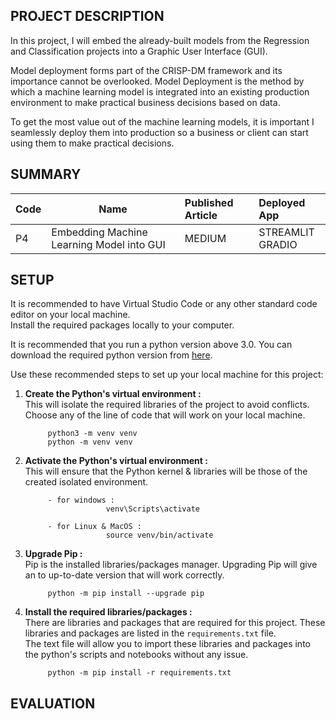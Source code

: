 ## PROJECT DESCRIPTION
In this project, I will embed the already-built models from the Regression and Classification projects into a Graphic User Interface (GUI).

Model deployment forms part of the CRISP-DM framework and its importance cannot be overlooked. Model Deployment is the method by which a machine learning model is integrated into an existing production environment to make practical business decisions based on data.

To get the most value out of the machine learning models, it is important I seamlessly deploy them into production so a business or client can start using them to make practical decisions.

## SUMMARY
| Code      | Name        | Published Article |  Deployed App |
|-----------|-------------|:-------------|:------|
|P4         | Embedding Machine Learning Model into GUI | MEDIUM| STREAMLIT<br />GRADIO|





## SETUP
It is recommended to have Virtual Studio Code or any other standard code editor on your local machine.<br />Install the required packages locally to your computer.

It is recommended that you run a python version above 3.0. 
You can download the required python version from [here](https://www.python.org/downloads/).

Use these recommended steps to set up your local machine for this project:

1. **Create the Python's virtual environment :** <br />This will isolate the required libraries of the project to avoid conflicts.<br />Choose any of the line of code that will work on your local machine.

            python3 -m venv venv
            python -m venv venv


2. **Activate the Python's virtual environment :**<br />This will ensure that the Python kernel & libraries will be those of the created isolated environment.

            - for windows : 
                         venv\Scripts\activate

            - for Linux & MacOS :
                         source venv/bin/activate


3. **Upgrade Pip :**<br />Pip is the installed libraries/packages manager. Upgrading Pip will give an to up-to-date version that will work correctly.

            python -m pip install --upgrade pip


4. **Install the required libraries/packages :**<br />There are libraries and packages that are required for this project. These libraries and packages are listed in the `requirements.txt` file.<br />The text file will allow you to import these libraries and packages into the python's scripts and notebooks without any issue.

            python -m pip install -r requirements.txt 



## EVALUATION
